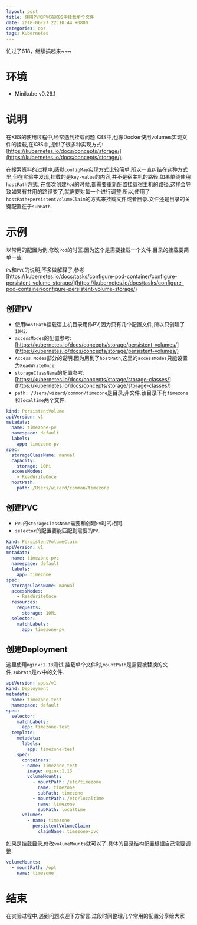 ```yaml
---
layout: post
title: 使用PV和PVC在K8S中挂载单个文件
date: 2018-06-27 22:10:44 +0800
categories: ops
tags: Kubernetes
---
```

忙过了618，继续搞起来~~~

# 环境
- Minikube v0.26.1

# 说明

在K8S的使用过程中,经常遇到挂载问题.K8S中,也像Docker使用volumes实现文件的挂载,在K8S中,提供了很多种实现方式: [https://kubernetes.io/docs/concepts/storage/](https://kubernetes.io/docs/concepts/storage/).

在搜索资料的过程中,感觉`configMap`实现方式比较简单,所以一直纠结在这种方式里,但在实验中发现,挂载的是`key-value`的内容,并不是宿主机的路径.如果单纯使用`hostPath`方式, 在每次创建`Pod`的时候,都需要重新配置挂载宿主机的路径,这样会导致如果有共用的路径变了,就需要对每一个进行调整.所以,使用了`hostPath+persistentVolumeClaim`的方式来挂载文件或者目录.文件还是目录的关键配置在于`subPath`.

# 示例

以常用的配置为例,修改`Pod`的时区.因为这个是需要挂载一个文件,目录的挂载要简单一些.

`PV`和`PVC`的说明,不多做解释了,参考 [https://kubernetes.io/docs/tasks/configure-pod-container/configure-persistent-volume-storage/](https://kubernetes.io/docs/tasks/configure-pod-container/configure-persistent-volume-storage/)

## 创建PV

- 使用`hostPath`挂载宿主机目录用作PV,因为只有几个配置文件,所以只创建了`10Mi`.
- `accessModes`的配置参考: [https://kubernetes.io/docs/concepts/storage/persistent-volumes/](https://kubernetes.io/docs/concepts/storage/persistent-volumes/)
- `Access Modes`部分的说明.因为用到了`hostPath`,这里的`accessModes`只能设置为`ReadWriteOnce`.
- `storageClassName`的配置参考: [https://kubernetes.io/docs/concepts/storage/storage-classes/](https://kubernetes.io/docs/concepts/storage/storage-classes/)
- `path: /Users/wizard/common/timezone`是目录,非文件.该目录下有`timezone`和`localtime`两个文件.

```yaml
kind: PersistentVolume
apiVersion: v1
metadata:
  name: timezone-pv
  namespace: default
  labels:
    app: timezone-pv
spec:
  storageClassName: manual
  capacity:
    storage: 10Mi
  accessModes:
    - ReadWriteOnce
  hostPath:
    path: /Users/wizard/common/timezone
```
## 创建PVC

- `PVC`的`storageClassName`需要和创建`PV`时的相同.
- `selector`的配置要能匹配到需要的`PV`.

```yaml
kind: PersistentVolumeClaim
apiVersion: v1
metadata:
  name: timezone-pvc
  namespace: default
  labels:
    app: timezone
spec:
  storageClassName: manual
  accessModes:
    - ReadWriteOnce
  resources:
    requests:
      storage: 10Mi
  selector:
    matchLabels:
      app: timezone-pv
```

## 创建Deployment

这里使用`nginx:1.13`测试.挂载单个文件时,`mountPath`是需要被替换的文件,`subPath`是`PV`中的文件.

```yaml
apiVersion: apps/v1
kind: Deployment
metadata:
  name: timezone-test
  namespace: default
spec:
  selector:
    matchLabels:
      app: timezone-test
  template:
    metadata:
      labels:
        app: timezone-test
    spec:
      containers:
      - name: timezone-test
        image: nginx:1.13
        volumeMounts:
          - mountPath: /etc/timezone
            name: timezone
            subPath: timezone
          - mountPath: /etc/localtime
            name: timezone
            subPath: localtime
      volumes:
        - name: timezone
          persistentVolumeClaim:
            claimName: timezone-pvc
```

如果是挂载目录,修改`volumeMounts`就可以了.具体的目录结构配置根据自己需要调整.

```yaml
volumeMounts:
  - mountPath: /opt
    name: timezone
```

# 结束

在实验过程中,遇到问题欢迎下方留言.过段时间整理几个常用的配置分享给大家
